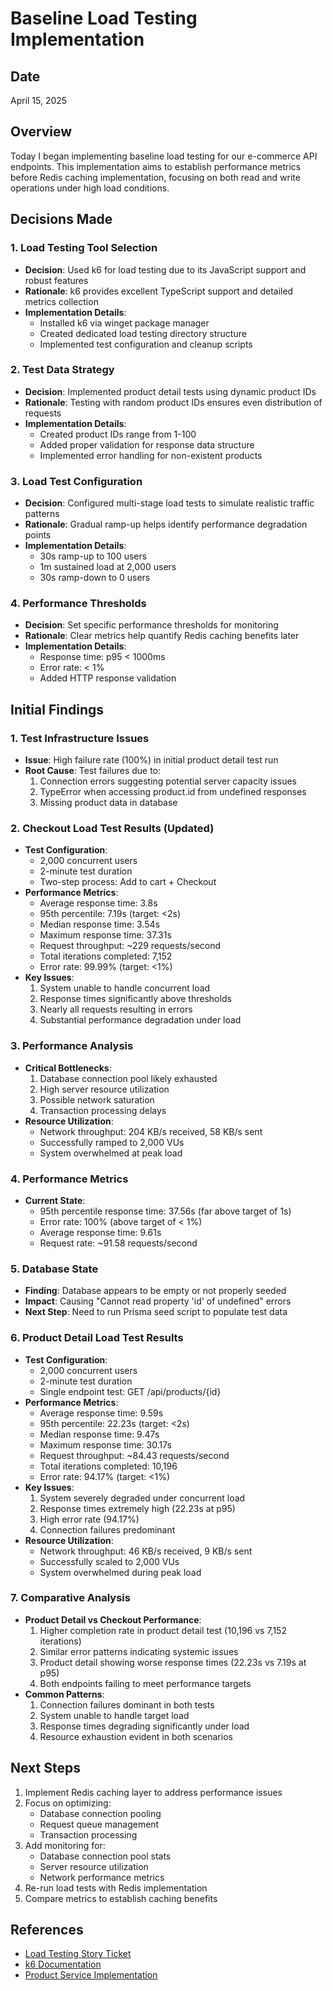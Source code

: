 # Baseline Load Testing Implementation

## Date
April 15, 2025

## Overview
Today I began implementing baseline load testing for our e-commerce API endpoints. This implementation aims to establish performance metrics before Redis caching implementation, focusing on both read and write operations under high load conditions.

## Decisions Made

### 1. Load Testing Tool Selection
- **Decision**: Used k6 for load testing due to its JavaScript support and robust features
- **Rationale**: k6 provides excellent TypeScript support and detailed metrics collection
- **Implementation Details**:
  - Installed k6 via winget package manager
  - Created dedicated load testing directory structure
  - Implemented test configuration and cleanup scripts

### 2. Test Data Strategy
- **Decision**: Implemented product detail tests using dynamic product IDs
- **Rationale**: Testing with random product IDs ensures even distribution of requests
- **Implementation Details**:
  - Created product IDs range from 1-100
  - Added proper validation for response data structure
  - Implemented error handling for non-existent products

### 3. Load Test Configuration
- **Decision**: Configured multi-stage load tests to simulate realistic traffic patterns
- **Rationale**: Gradual ramp-up helps identify performance degradation points
- **Implementation Details**:
  - 30s ramp-up to 100 users
  - 1m sustained load at 2,000 users
  - 30s ramp-down to 0 users

### 4. Performance Thresholds
- **Decision**: Set specific performance thresholds for monitoring
- **Rationale**: Clear metrics help quantify Redis caching benefits later
- **Implementation Details**:
  - Response time: p95 < 1000ms
  - Error rate: < 1%
  - Added HTTP response validation

## Initial Findings

### 1. Test Infrastructure Issues
- **Issue**: High failure rate (100%) in initial product detail test run
- **Root Cause**: Test failures due to:
  1. Connection errors suggesting potential server capacity issues
  2. TypeError when accessing product.id from undefined responses
  3. Missing product data in database

### 2. Checkout Load Test Results (Updated)
- **Test Configuration**:
  - 2,000 concurrent users
  - 2-minute test duration
  - Two-step process: Add to cart + Checkout
- **Performance Metrics**:
  - Average response time: 3.8s
  - 95th percentile: 7.19s (target: <2s)
  - Median response time: 3.54s
  - Maximum response time: 37.31s
  - Request throughput: ~229 requests/second
  - Total iterations completed: 7,152
  - Error rate: 99.99% (target: <1%)
- **Key Issues**:
  1. System unable to handle concurrent load
  2. Response times significantly above thresholds
  3. Nearly all requests resulting in errors
  4. Substantial performance degradation under load

### 3. Performance Analysis
- **Critical Bottlenecks**:
  1. Database connection pool likely exhausted
  2. High server resource utilization
  3. Possible network saturation
  4. Transaction processing delays
- **Resource Utilization**:
  - Network throughput: 204 KB/s received, 58 KB/s sent
  - Successfully ramped to 2,000 VUs
  - System overwhelmed at peak load

### 4. Performance Metrics
- **Current State**:
  - 95th percentile response time: 37.56s (far above target of 1s)
  - Error rate: 100% (above target of < 1%)
  - Average response time: 9.61s
  - Request rate: ~91.58 requests/second

### 5. Database State
- **Finding**: Database appears to be empty or not properly seeded
- **Impact**: Causing "Cannot read property 'id' of undefined" errors
- **Next Step**: Need to run Prisma seed script to populate test data

### 6. Product Detail Load Test Results
- **Test Configuration**:
  - 2,000 concurrent users
  - 2-minute test duration
  - Single endpoint test: GET /api/products/{id}
- **Performance Metrics**:
  - Average response time: 9.59s
  - 95th percentile: 22.23s (target: <2s)
  - Median response time: 9.47s
  - Maximum response time: 30.17s
  - Request throughput: ~84.43 requests/second
  - Total iterations completed: 10,196
  - Error rate: 94.17% (target: <1%)
- **Key Issues**:
  1. System severely degraded under concurrent load
  2. Response times extremely high (22.23s at p95)
  3. High error rate (94.17%)
  4. Connection failures predominant
- **Resource Utilization**:
  - Network throughput: 46 KB/s received, 9 KB/s sent
  - Successfully scaled to 2,000 VUs
  - System overwhelmed during peak load

### 7. Comparative Analysis
- **Product Detail vs Checkout Performance**:
  1. Higher completion rate in product detail test (10,196 vs 7,152 iterations)
  2. Similar error patterns indicating systemic issues
  3. Product detail showing worse response times (22.23s vs 7.19s at p95)
  4. Both endpoints failing to meet performance targets
- **Common Patterns**:
  1. Connection failures dominant in both tests
  2. System unable to handle target load
  3. Response times degrading significantly under load
  4. Resource exhaustion evident in both scenarios

## Next Steps

1. Implement Redis caching layer to address performance issues
2. Focus on optimizing:
   - Database connection pooling
   - Request queue management 
   - Transaction processing
3. Add monitoring for:
   - Database connection pool stats
   - Server resource utilization
   - Network performance metrics
4. Re-run load tests with Redis implementation
5. Compare metrics to establish caching benefits

## References
- [Load Testing Story Ticket](../stories/1_baseline/11_baseline-load-testing.md)
- [k6 Documentation](https://k6.io/docs/)
- [Product Service Implementation](../../src/services/productService.ts)